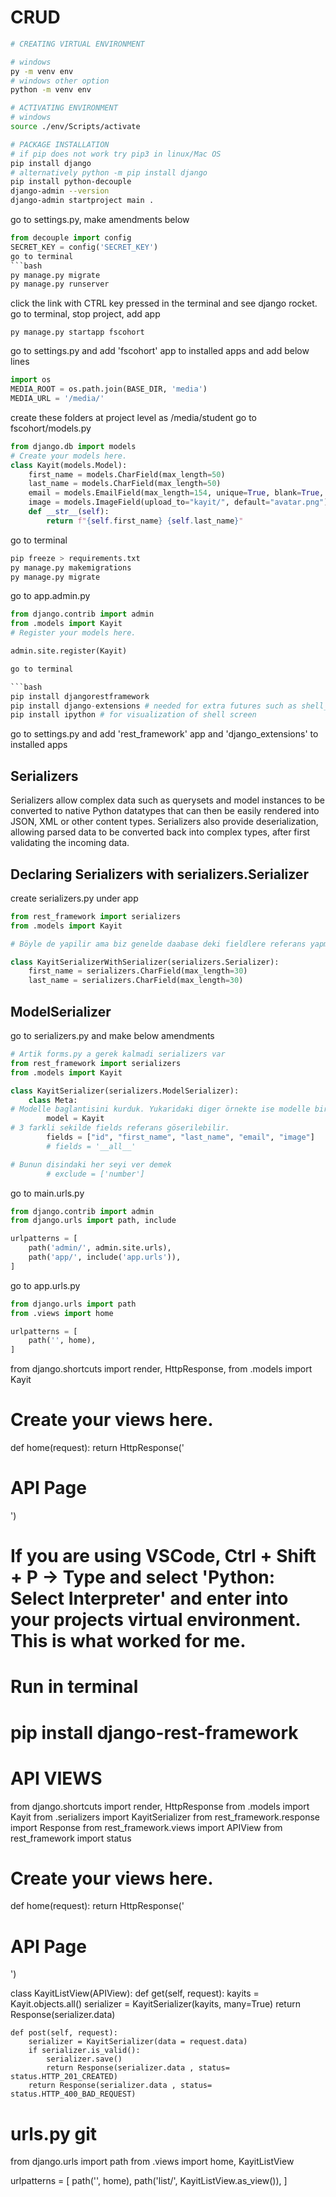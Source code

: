 # CRUD
```bash
# CREATING VIRTUAL ENVIRONMENT

# windows
py -m venv env
# windows other option
python -m venv env

# ACTIVATING ENVIRONMENT
# windows
source ./env/Scripts/activate

# PACKAGE INSTALLATION
# if pip does not work try pip3 in linux/Mac OS
pip install django
# alternatively python -m pip install django
pip install python-decouple
django-admin --version
django-admin startproject main .
```

go to settings.py, make amendments below
```python
from decouple import config
SECRET_KEY = config('SECRET_KEY')
go to terminal
```bash
py manage.py migrate
py manage.py runserver
```
click the link with CTRL key pressed in the terminal and see django rocket.
go to terminal, stop project, add app
```
py manage.py startapp fscohort
```
go to settings.py and add 'fscohort' app to installed apps and add below lines
```python
import os
MEDIA_ROOT = os.path.join(BASE_DIR, 'media')
MEDIA_URL = '/media/'
```
create these folders at project level as /media/student
go to fscohort/models.py

```python
from django.db import models
# Create your models here.
class Kayit(models.Model):
    first_name = models.CharField(max_length=50)
    last_name = models.CharField(max_length=50)
    email = models.EmailField(max_length=154, unique=True, blank=True, null=True)
    image = models.ImageField(upload_to="kayit/", default="avatar.png")
    def __str__(self):
        return f"{self.first_name} {self.last_name}"
```
go to terminal
```bash
pip freeze > requirements.txt
py manage.py makemigrations
py manage.py migrate
```
go to app.admin.py

```python
from django.contrib import admin
from .models import Kayit
# Register your models here.

admin.site.register(Kayit)

go to terminal

```bash
pip install djangorestframework
pip install django-extensions # needed for extra futures such as shell_plus
pip install ipython # for visualization of shell screen
```
go to settings.py and add 'rest_framework' app and 'django_extensions' to installed apps

## Serializers

Serializers allow complex data such as querysets and model instances to be converted to native Python datatypes that can then be easily rendered into JSON, XML or other content types. Serializers also provide deserialization, allowing parsed data to be converted back into complex types, after first validating the incoming data.

## Declaring Serializers with serializers.Serializer

create serializers.py under app

```python
from rest_framework import serializers
from .models import Kayit

# Böyle de yapilir ama biz genelde daabase deki fieldlere referans yapmaya calisiyoruz. ModelSerializer kullaniyoruz

class KayitSerializerWithSerializer(serializers.Serializer):
    first_name = serializers.CharField(max_length=30)
    last_name = serializers.CharField(max_length=30)

```

## ModelSerializer

go to serializers.py and make below amendments

```python
# Artik forms.py a gerek kalmadi serializers var
from rest_framework import serializers
from .models import Kayit

class KayitSerializer(serializers.ModelSerializer):
    class Meta:
# Modelle baglantisini kurduk. Yukaridaki diger örnekte ise modelle bir baglantisi yok. O yüzden o yöntem uzun. 
        model = Kayit
# 3 farkli sekilde fields referans göserilebilir.  
        fields = ["id", "first_name", "last_name", "email", "image"]
        # fields = '__all__'

# Bunun disindaki her seyi ver demek
        # exclude = ['number']
```
go to main.urls.py

```python
from django.contrib import admin
from django.urls import path, include

urlpatterns = [
    path('admin/', admin.site.urls),
    path('app/', include('app.urls')),
]
```

go to app.urls.py

```python
from django.urls import path
from .views import home

urlpatterns = [
    path('', home),
]
```
from django.shortcuts import render, HttpResponse, 
from .models import Kayit

# Create your views here.

def home(request):
    return HttpResponse('<h1>API Page</h1>')

# If you are using VSCode, Ctrl + Shift + P -> Type and select 'Python: Select Interpreter' and enter into your projects virtual environment. This is what worked for me.

# Run in terminal
# pip install django-rest-framework

# API VIEWS
from django.shortcuts import render, HttpResponse
from .models import Kayit
from .serializers import KayitSerializer
from rest_framework.response import Response
from rest_framework.views import APIView
from rest_framework import status

# Create your views here.

def home(request):
    return HttpResponse('<h1>API Page</h1>')

class KayitListView(APIView):
    def get(self, request):
        kayits = Kayit.objects.all()
        serializer = KayitSerializer(kayits, many=True)
        return Response(serializer.data)
    
    def post(self, request):
        serializer = KayitSerializer(data = request.data)
        if serializer.is_valid():
            serializer.save()
            return Response(serializer.data , status= status.HTTP_201_CREATED)
        return Response(serializer.data , status= status.HTTP_400_BAD_REQUEST)

# urls.py git
from django.urls import path
from .views import home, KayitListView

urlpatterns = [
    path('', home),
    path('list/', KayitListView.as_view()),
]